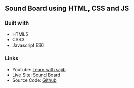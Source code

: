## Sound Board using HTML, CSS and JS

### Built with

- HTML5
- CSS3
- Javascript ES6

### Links

- Youtube: [Learn with sajib](https://www.youtube.com/channel/UCDA_vA_38scUAk1UIuDpJmw)
- Live Site: [Sound Board](https://arifulsajib.github.io/sound-board/)
- Source Code: [Github](https://github.com/arifulsajib/sound-board)
